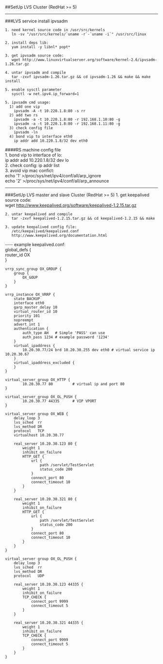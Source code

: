 ##SetUp LVS Cluster (RedHat >= 5)

***

###LVS service install ipvsadm  

    1. need kernel source code in /usr/src/kernels  
       ln -sv "/usr/src/kernels/`uname -r`-`uname -i`" /usr/src/linux  

    2. install deps lib:  
       yum install -y libnl* popt*  

    3. get ipvsadm source code:   
       wget http://www.linuxvirtualserver.org/software/kernel-2.6/ipvsadm-1.26.tar.gz

    4. untar ipvsadm and compile   
       tar -zxvf ipvsadm-1.26.tar.gz && cd ipvsadm-1.26 && make && make install   

    5. enable sysctl parameter  
       sysctl -w net.ipv4.ip_forward=1  

    5. ipvsadm cmd usage:  
      1) add one vip  
        ipvsadm -A -t 10.220.1.8:80 -s rr  
      2) add two rs  
        ipvsadm -a -t 10.220.1.8:80 -r 192.168.1.10:80 -g  
        ipvsadm -a -t 10.220.1.8:80 -r 192.168.1.11:80 -g  
      3) check config file  
        ipvsadm -ln  
      4) bond vip to interface eth0  
        ip addr add 10.220.1.8/32 dev eth0  

####RS machine config file  
    1. bond vip to interface of lo:  
       ip addr add 10.220.1.8/32 dev lo  
    2. check config: 
       ip addr list  
    3. avoid vip mac confict:  
       echo '1' >/proc/sys/net/ipv4/conf/all/arp_ignore  
       echo '2' >/proc/sys/net/ipv4/conf/all/arp_announce  

***
###SetUp LVS master and slave Cluster (RedHat >= 5)
    1. get keepalived source code:   
       wget http://www.keepalived.org/software/keepalived-1.2.15.tar.gz  

    2. untar keepalived and compile   
       tar -zxvf keepalived-1.2.15.tar.gz && cd keepalived-1.2.15 && make  
    
    3. update keepalived config file:  
       /etc/keepalived/keepalived.conf  
       http://www.keepalived.org/documentation.html  

   ---- example keepalived.conf:   
    global_defs {  
        router_id OX  
    }  
    
    vrrp_sync_group OX_GROUP {
        group {
            OX_GOUP
        }
    }
    
    vrrp_instance OX_VRRP {
        state BACKUP
        interface eth0
        garp_master_delay 10
        virtual_router_id 10
        priority 101
        nopreempt
        advert_int 1
        authentication {
            auth_type AH   # Simple 'PASS' can use
            auth_pass 1234 # example password '1234' 
        }
        virtual_ipaddress {
            10.20.30.77/24 brd 10.20.30.255 dev eth0 # virtual service ip 10.20.30.67
        }
        virtual_ipaddress_excluded {
        }
    }
    
    virtual_server_group OX_HTTP {
            10.20.30.77 80         # virtual ip and port 80
    }
    
    virtual_server_group OX_OL_PUSH {
            10.20.30.77 44335      # VIP VPORT
    }
    
    virtual_server group OX_WEB {
        delay_loop 3
        lvs_sched  rr
        lvs_method DR
        protocol   TCP
        virtualhost 10.20.30.77
    
        real_server 10.20.30.123 80 {
            weight 1
            inhibit_on_failure
            HTTP_GET {
                url {
                    path /servlet/TestServlet
                    status_code 200
                } 
                connect_port 80
                connect_timeout 10
            }
        }
    
        real_server 10.20.30.321 80 {
            weight 1
            inhibit_on_failure
            HTTP_GET {
                url {
                    path /servlet/TestServlet
                    status_code 200
                }
                connect_port 80
                connect_timeout 10
            }
        } 
    }
    
    virtual_server group OX_OL_PUSH {
        delay_loop 3
        lvs_sched  rr
        lvs_method DR
        protocol   UDP
    
        real_server 10.20.30.123 44335 {
            weight 1
            inhibit_on_failure
            TCP_CHECK {
                connect_port 9999
                connect_timeout 5
            }
        }
    
        real_server 10.20.30.321 44335 {
            weight 1
            inhibit_on_failure
            TCP_CHECK {
                connect_port 9999
                connect_timeout 5
            }
        }
    }
    
